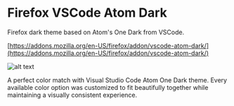 # Firefox VSCode Atom Dark
Firefox dark theme based on Atom's One Dark from VSCode.

[https://addons.mozilla.org/en-US/firefox/addon/vscode-atom-dark/](https://addons.mozilla.org/en-US/firefox/addon/vscode-atom-dark/)

![alt text](https://addons.mozilla.org/user-media/version-previews/full/3838/3838917.svg?modified=1623034357 "Firefox VSCode Atom Dark")

A perfect color match with Visual Studio Code Atom One Dark theme. Every available color option was customized to fit beautifully together while maintaining a visually consistent experience.
